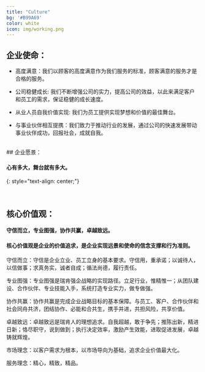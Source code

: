 ```yaml
---
title: "Culture"
bg: '#B99A69'
color: white
icon: img/working.png
---
```


## 企业使命：

- 高度满意：我们以顾客的高度满意作为我们服务的标准，顾客满意的服务才是合格的服务。

- 公司稳健成长: 我们不断增强公司的实力，提高公司的效益，以此来满足客户和员工的需求，保证稳健的成长速度。

- 从业人员自我价值实现: 我们为员工提供实现梦想和价值的最佳舞台。

- 与事业伙伴相互提携：我们致力于推动行业的发展，通过公司的快速发展带动事业伙伴成功，回报社会，成就自我。

<br>
## 企业愿景：


#### 心有多大，舞台就有多大。
{: style="text-align: center;"}

<br>

## 核心价值观：

#### 守信而立，专业图强，协作共赢，卓越致远。

#### 核心价值观是企业的价值追求，是企业实现远景和使命的信念支撑和行为准则。

守信而立：守信是企业立业、员工立身的基本要求。守信用，重承诺；以诚待人，以信做事；求真务实，诚者自成；循法尚德，履行责任。

专业图强：专业图强是瑞肯强企战略的实现路径。立足行业，惟精惟一；从团队建设、合作伙伴、专业技能入手，系统打造专业实力，做专做强。

协作共赢：协作共赢是完成企业战略目标的基本保障。与员工、客户、合作伙伴和社会同舟共济，团结协作、必能和合共生，携手并进，共担风险，共享价值。

卓越致远：卓越致远是瑞肯人的理想追求。自我超越，敢于争先；推陈出新，精进日新；恪尽职守，说到做到；执行决定效率，激励产生效能，进取促进发展，卓越铸就辉煌。

市场理念：以客户需求为根本，以市场导向为基础，追求企业价值最大化。

服务理念：精心，精致，精品。
